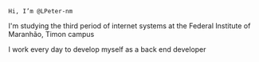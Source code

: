 `Hi, I’m @LPeter-nm` 

I'm studying the third period of internet systems at the Federal Institute of Maranhão, Timon campus

I work every day to develop myself as a back end developer

